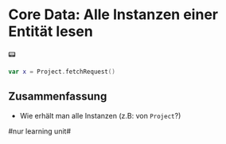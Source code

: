 # Core Data: Alle Instanzen einer Entität lesen
📟

```swift
var x = Project.fetchRequest()
```

## Zusammenfassung
- Wie erhält man alle Instanzen (z.B: von `Project`?)

#nur learning unit#